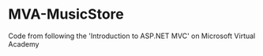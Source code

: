 # MVA-MusicStore
Code from following the 'Introduction to ASP.NET MVC' on Microsoft Virtual Academy
